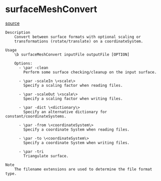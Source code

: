 # surfaceMeshConvert

[source](github.com/OpenFOAM-jp/OpenFOAM-utilities-tutorials-jp/blob/master/v1906/surface/surfaceMeshConvert/surfaceMeshConvert.C/surfaceMeshConvert.C)

```
Description
    Convert between surface formats with optional scaling or
    transformations (rotate/translate) on a coordinateSystem.

Usage
    \b surfaceMeshConvert inputFile outputFile [OPTION]

    Options:
      - \par -clean
        Perform some surface checking/cleanup on the input surface.

      - \par -scaleIn \<scale\>
        Specify a scaling factor when reading files.

      - \par -scaleOut \<scale\>
        Specify a scaling factor when writing files.

      - \par -dict \<dictionary\>
        Specify an alternative dictionary for constant/coordinateSystems.

      - \par -from \<coordinateSystem\>
        Specify a coordinate System when reading files.

      - \par -to \<coordinateSystem\>
        Specify a coordinate System when writing files.

      - \par -tri
        Triangulate surface.

Note
    The filename extensions are used to determine the file format type.


```

